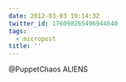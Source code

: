 ```yaml
---
date: 2012-03-03 19:14:32
twitter_id: 176098265496944640
tags:
  - micropost
title: ''
---
```


@PuppetChaos ALIENS
